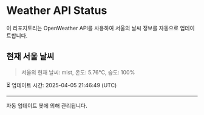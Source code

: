 
# Weather API Status

이 리포지토리는 OpenWeather API를 사용하여 서울의 날씨 정보를 자동으로 업데이트합니다.

## 현재 서울 날씨
> 서울의 현재 날씨: mist, 온도: 5.76°C, 습도: 100%

⏳ 업데이트 시간: 2025-04-05 21:46:49 (UTC)

---
자동 업데이트 봇에 의해 관리됩니다.
